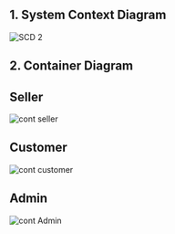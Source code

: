 ## 1. System Context Diagram
![SCD 2](https://github.com/user-attachments/assets/27cb7297-ec38-41a0-a776-ab77cdfb0b3b)


## 2. Container Diagram

## Seller
![cont seller](https://github.com/user-attachments/assets/bc0551b9-c81c-4011-8ad5-5f27cd28bd90)
## Customer
![cont customer](https://github.com/user-attachments/assets/77bcc6fb-ad44-4749-8c44-6a8e1e5005d3)
## Admin
![cont Admin](https://github.com/user-attachments/assets/6ccecde1-9a8f-4004-9e2a-ac49bf727952)



